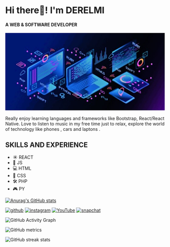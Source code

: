   # Hi there👋! I'm DERELMI
#### A WEB & SOFTWARE DEVELOPER
![WEB & SOFTWARE DEVELOPER](https://github.com/Derelmi/Derelmi/blob/main/programming-web-banner-best-languages-260nw-1676060566%20(2).jpg)

Really enjoy learning languages and frameworks like Bootstrap, React/React Native. Love to listen to music in my free time just to relax, explore the world of technology like phones , cars and laptons .

## SKILLS AND EXPERIENCE 
  * ☀ REACT
  * 📱 JS 
  * 💻 HTML
  * 🎨 CSS 
  * 🛠 PHP
  * 🎮 PY
 
 
   [![Anurag's GitHub stats](https://github-readme-stats.vercel.app/api?username=DERELMI&theme=radical)](https://github.com/anuraghazra/github-readme-stats) 
   
  [<img src='https://cdn.jsdelivr.net/npm/simple-icons@3.0.1/icons/github.svg' alt='github' height='40'>](https://github.com/Derelmi)  [<img src='https://cdn.jsdelivr.net/npm/simple-icons@3.0.1/icons/instagram.svg' alt='instagram' height='40'>](https://www.instagram.com/de_rel_mi/)  [<img src='https://cdn.jsdelivr.net/npm/simple-icons@3.0.1/icons/youtube.svg' alt='YouTube' height='40'>](https://www.youtube.com/channel/De_Rel_Mi)  [<img src='https://cdn.jsdelivr.net/npm/simple-icons@3.0.1/icons/snapchat.svg' alt='snapchat' height='40'>](chukwu-derelmi)  


  ![GitHub Activity Graph](https://activity-graph.herokuapp.com/graph?username=Derelmi)  

![GitHub metrics](https://metrics.lecoq.io/Derelmi)  

![GitHub streak stats](https://github-readme-streak-stats.herokuapp.com/?user=Derelmi)  

